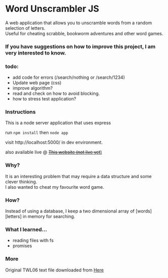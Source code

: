 # Word Unscrambler JS
A web application that allows you to unscramble words from a random selection of letters.  
Useful for cheating scrabble, bookworm adventures and other word games. 

### If you have suggestions on how to improve this project, I am very interested to know.

### todo:
* add code for errors (/search/nothing or /search/1234)
* Update web page (css)
* improve algorithm?
* read and check on how to avoid blocking.
* how to stress test application?

### Instructions
This is a node server application that uses express

run ```npm install``` then ```node app```

visit http://localhost:5000/ in dev environment.

also available live @ [~~This website (not live yet~~)](https://www.google.com)

### Why?
It is an interesting problem that may require a data structure and some clever thinking.  
I also wanted to cheat my favourite word game.

### How?
Instead of using a database, I keep a two dimensional array of [words][letters] in memory for searching.  

### What I learned...
* reading files with fs
* promises

### More
Original TWL06 text file downloaded from [Here](https://opusthepenguin.wordpress.com/2011/05/19/sowpods-vs-twl/)
